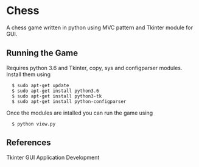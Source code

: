 # Chess
A chess game written in python using MVC pattern and Tkinter module for GUI.

## Running the Game
Requires python 3.6 and Tkinter, copy, sys and configparser modules. Install them using
```
  $ sudo apt-get update
  $ sudo apt-get install python3.6
  $ sudo apt-get install python3-tk
  $ sudo apt-get install python-configparser
```
Once the modules are intalled you can run the game using 
```
  $ python view.py
```
## References
Tkinter GUI Application Development
